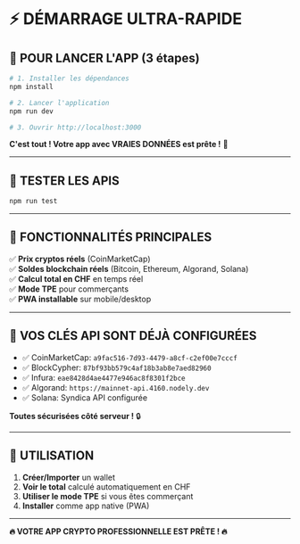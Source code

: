 # ⚡ DÉMARRAGE ULTRA-RAPIDE

## 🚀 **POUR LANCER L'APP (3 étapes)**

```bash
# 1. Installer les dépendances
npm install

# 2. Lancer l'application  
npm run dev

# 3. Ouvrir http://localhost:3000
```

**C'est tout ! Votre app avec VRAIES DONNÉES est prête !** 🎉

---

## 🧪 **TESTER LES APIS**

```bash
npm run test
```

---

## 📱 **FONCTIONNALITÉS PRINCIPALES**

✅ **Prix cryptos réels** (CoinMarketCap)  
✅ **Soldes blockchain réels** (Bitcoin, Ethereum, Algorand, Solana)  
✅ **Calcul total en CHF** en temps réel  
✅ **Mode TPE** pour commerçants  
✅ **PWA installable** sur mobile/desktop  

---

## 🔑 **VOS CLÉS API SONT DÉJÀ CONFIGURÉES**

- ✅ CoinMarketCap: `a9fac516-7d93-4479-a8cf-c2ef00e7cccf`
- ✅ BlockCypher: `87bf93bb579c4af18b3ab8e7aed82960`  
- ✅ Infura: `eae8428d4ae4477e946ac8f8301f2bce`
- ✅ Algorand: `https://mainnet-api.4160.nodely.dev`
- ✅ Solana: Syndica API configurée

**Toutes sécurisées côté serveur !** 🔒

---

## 🎯 **UTILISATION**

1. **Créer/Importer** un wallet
2. **Voir le total** calculé automatiquement en CHF
3. **Utiliser le mode TPE** si vous êtes commerçant
4. **Installer** comme app native (PWA)

---

**🔥 VOTRE APP CRYPTO PROFESSIONNELLE EST PRÊTE ! 🔥**